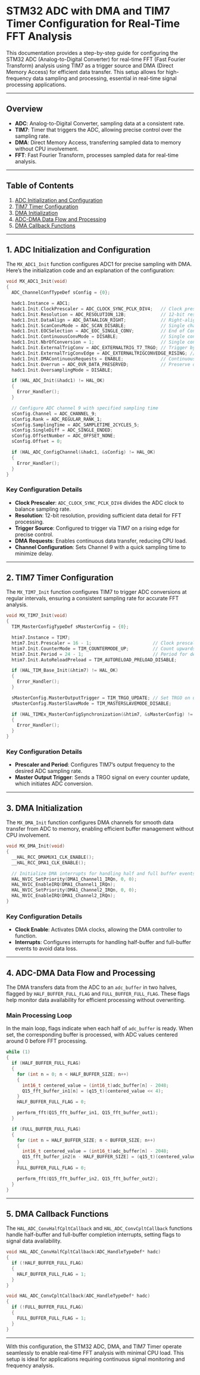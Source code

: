 
# STM32 ADC with DMA and TIM7 Timer Configuration for Real-Time FFT Analysis

This documentation provides a step-by-step guide for configuring the STM32 ADC (Analog-to-Digital Converter) for real-time FFT (Fast Fourier Transform) analysis using TIM7 as a trigger source and DMA (Direct Memory Access) for efficient data transfer. This setup allows for high-frequency data sampling and processing, essential in real-time signal processing applications.

---

## Overview

- **ADC**: Analog-to-Digital Converter, sampling data at a consistent rate.
- **TIM7**: Timer that triggers the ADC, allowing precise control over the sampling rate.
- **DMA**: Direct Memory Access, transferring sampled data to memory without CPU involvement.
- **FFT**: Fast Fourier Transform, processes sampled data for real-time analysis.

---

## Table of Contents

1. [ADC Initialization and Configuration](#adc-initialization-and-configuration)
2. [TIM7 Timer Configuration](#tim7-timer-configuration)
3. [DMA Initialization](#dma-initialization)
4. [ADC-DMA Data Flow and Processing](#adc-dma-data-flow-and-processing)
5. [DMA Callback Functions](#dma-callback-functions)

---

## 1. ADC Initialization and Configuration

The `MX_ADC1_Init` function configures ADC1 for precise sampling with DMA. Here’s the initialization code and an explanation of the configuration:

```c
void MX_ADC1_Init(void)
{
  ADC_ChannelConfTypeDef sConfig = {0};

  hadc1.Instance = ADC1;
  hadc1.Init.ClockPrescaler = ADC_CLOCK_SYNC_PCLK_DIV4;   // Clock prescaler to sync with PCLK
  hadc1.Init.Resolution = ADC_RESOLUTION_12B;             // 12-bit resolution
  hadc1.Init.DataAlign = ADC_DATAALIGN_RIGHT;             // Right-aligned data
  hadc1.Init.ScanConvMode = ADC_SCAN_DISABLE;             // Single channel mode
  hadc1.Init.EOCSelection = ADC_EOC_SINGLE_CONV;          // End of Conversion selection
  hadc1.Init.ContinuousConvMode = DISABLE;                // Single conversion mode
  hadc1.Init.NbrOfConversion = 1;                         // Single conversion per trigger
  hadc1.Init.ExternalTrigConv = ADC_EXTERNALTRIG_T7_TRGO; // Trigger by TIM7
  hadc1.Init.ExternalTrigConvEdge = ADC_EXTERNALTRIGCONVEDGE_RISING; // Trigger on rising edge
  hadc1.Init.DMAContinuousRequests = ENABLE;              // Continuous DMA requests
  hadc1.Init.Overrun = ADC_OVR_DATA_PRESERVED;            // Preserve data on overrun
  hadc1.Init.OversamplingMode = DISABLE;

  if (HAL_ADC_Init(&hadc1) != HAL_OK)
  {
    Error_Handler();
  }

  // Configure ADC channel 9 with specified sampling time
  sConfig.Channel = ADC_CHANNEL_9;
  sConfig.Rank = ADC_REGULAR_RANK_1;
  sConfig.SamplingTime = ADC_SAMPLETIME_2CYCLES_5;
  sConfig.SingleDiff = ADC_SINGLE_ENDED;
  sConfig.OffsetNumber = ADC_OFFSET_NONE;
  sConfig.Offset = 0;

  if (HAL_ADC_ConfigChannel(&hadc1, &sConfig) != HAL_OK)
  {
    Error_Handler();
  }
}
```

### Key Configuration Details

- **Clock Prescaler**: `ADC_CLOCK_SYNC_PCLK_DIV4` divides the ADC clock to balance sampling rate.
- **Resolution**: 12-bit resolution, providing sufficient data detail for FFT processing.
- **Trigger Source**: Configured to trigger via TIM7 on a rising edge for precise control.
- **DMA Requests**: Enables continuous data transfer, reducing CPU load.
- **Channel Configuration**: Sets Channel 9 with a quick sampling time to minimize delay.

---

## 2. TIM7 Timer Configuration

The `MX_TIM7_Init` function configures TIM7 to trigger ADC conversions at regular intervals, ensuring a consistent sampling rate for accurate FFT analysis.

```c
void MX_TIM7_Init(void)
{
  TIM_MasterConfigTypeDef sMasterConfig = {0};

  htim7.Instance = TIM7;
  htim7.Init.Prescaler = 16 - 1;                       // Clock prescaler to divide system clock by 16
  htim7.Init.CounterMode = TIM_COUNTERMODE_UP;         // Count upwards
  htim7.Init.Period = 24 - 1;                          // Period for desired sampling rate
  htim7.Init.AutoReloadPreload = TIM_AUTORELOAD_PRELOAD_DISABLE;

  if (HAL_TIM_Base_Init(&htim7) != HAL_OK)
  {
    Error_Handler();
  }

  sMasterConfig.MasterOutputTrigger = TIM_TRGO_UPDATE; // Set TRGO on update to trigger ADC
  sMasterConfig.MasterSlaveMode = TIM_MASTERSLAVEMODE_DISABLE;

  if (HAL_TIMEx_MasterConfigSynchronization(&htim7, &sMasterConfig) != HAL_OK)
  {
    Error_Handler();
  }
}
```

### Key Configuration Details

- **Prescaler and Period**: Configures TIM7’s output frequency to the desired ADC sampling rate.
- **Master Output Trigger**: Sends a TRGO signal on every counter update, which initiates ADC conversion.

---

## 3. DMA Initialization

The `MX_DMA_Init` function configures DMA channels for smooth data transfer from ADC to memory, enabling efficient buffer management without CPU involvement.

```c
void MX_DMA_Init(void)
{
  __HAL_RCC_DMAMUX1_CLK_ENABLE();
  __HAL_RCC_DMA1_CLK_ENABLE();

  // Initialize DMA interrupts for handling half and full buffer events
  HAL_NVIC_SetPriority(DMA1_Channel1_IRQn, 0, 0);
  HAL_NVIC_EnableIRQ(DMA1_Channel1_IRQn);
  HAL_NVIC_SetPriority(DMA1_Channel2_IRQn, 0, 0);
  HAL_NVIC_EnableIRQ(DMA1_Channel2_IRQn);
}
```

### Key Configuration Details

- **Clock Enable**: Activates DMA clocks, allowing the DMA controller to function.
- **Interrupts**: Configures interrupts for handling half-buffer and full-buffer events to avoid data loss.

---

## 4. ADC-DMA Data Flow and Processing

The DMA transfers data from the ADC to an `adc_buffer` in two halves, flagged by `HALF_BUFFER_FULL_FLAG` and `FULL_BUFFER_FULL_FLAG`. These flags help monitor data availability for efficient processing without overwriting. 

### Main Processing Loop

In the main loop, flags indicate when each half of `adc_buffer` is ready. When set, the corresponding buffer is processed, with ADC values centered around 0 before FFT processing.

```c
while (1)
{
  if (HALF_BUFFER_FULL_FLAG)
  {
    for (int n = 0; n < HALF_BUFFER_SIZE; n++)
    {
      int16_t centered_value = (int16_t)adc_buffer[n] - 2048;
      Q15_fft_buffer_in1[n] = (q15_t)(centered_value << 4);
    }
    HALF_BUFFER_FULL_FLAG = 0;

    perform_fft(Q15_fft_buffer_in1, Q15_fft_buffer_out1);
  }

  if (FULL_BUFFER_FULL_FLAG)
  {
    for (int n = HALF_BUFFER_SIZE; n < BUFFER_SIZE; n++)
    {
      int16_t centered_value = (int16_t)adc_buffer[n] - 2048;
      Q15_fft_buffer_in2[n - HALF_BUFFER_SIZE] = (q15_t)(centered_value << 4);
    }
    FULL_BUFFER_FULL_FLAG = 0;

    perform_fft(Q15_fft_buffer_in2, Q15_fft_buffer_out2);
  }
}
```

---

## 5. DMA Callback Functions

The `HAL_ADC_ConvHalfCpltCallback` and `HAL_ADC_ConvCpltCallback` functions handle half-buffer and full-buffer completion interrupts, setting flags to signal data availability.

```c
void HAL_ADC_ConvHalfCpltCallback(ADC_HandleTypeDef* hadc)
{
  if (!HALF_BUFFER_FULL_FLAG)
  {
    HALF_BUFFER_FULL_FLAG = 1;
  }
}

void HAL_ADC_ConvCpltCallback(ADC_HandleTypeDef* hadc)
{
  if (!FULL_BUFFER_FULL_FLAG)
  {
    FULL_BUFFER_FULL_FLAG = 1;
  }
}
```

---

With this configuration, the STM32 ADC, DMA, and TIM7 Timer operate seamlessly to enable real-time FFT analysis with minimal CPU load. This setup is ideal for applications requiring continuous signal monitoring and frequency analysis.

